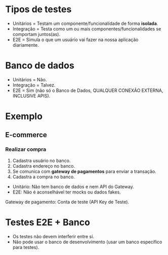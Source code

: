 # Tipos de testes

-   Unitários = Testam um componente/funcionalidade de forma **isolada**.
-   Integração = Testa como um ou mais componentes/funcionalidades se comportam juntos(as).
-   E2E = Simula o que um usuário vai fazer na nossa aplicação diariamente.

# Banco de dados

-   Unitários = Não.
-   Integração = Talvez.
-   E2E = Sim (não só o Banco de Dados, QUALQUER CONEXÃO EXTERNA, INCLUSIVE APIS).

# Exemplo

## E-commerce

### Realizar compra

1. Cadastra usuário no banco.
2. Cadastra endereço no banco.
3. Se comunica com **gateway de pagamentos** para enviar a transação.
4. Cadastra a compra no banco.

-   Unitário: Não tem banco de dados e nem API do Gateway.
-   E2E: Não é aconselhável ter mocks ou dados fakes.

Gateway de pagamento: Conta de teste (API Key de Teste).

# Testes E2E + Banco

-   Os testes não devem interferir entre sí.
-   Não pode usar o banco de desenvolvimento (usar um banco específico para testes).
